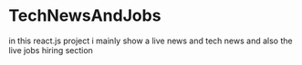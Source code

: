 # TechNewsAndJobs
in this react.js project i mainly show a live news and tech news and also the live jobs hiring section 
